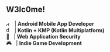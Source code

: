 ## W3lc0me!

<img src="https://external-content.duckduckgo.com/iu/?u=https%3A%2F%2Flogolook.net%2Fwp-content%2Fuploads%2F2021%2F07%2FAndroid-Emblem-1536x864.png&f=1&nofb=1&ipt=41bf387d4e78aae34e23a17016e70ca8c2098ef2d786a161ed968fd96328a9cb&ipo=images" alt="description" width="15" height="10">&nbsp; | **Android Mobile App Developer**  \
<img src="https://external-content.duckduckgo.com/iu/?u=https%3A%2F%2Fworldline.github.io%2Flearning-kotlin-multiplatform%2Flogo.png&f=1&nofb=1&ipt=864aab5691ad53cfb17b3a08e4f5823a3e4ba090690f8653f5a62b4483f89edf&ipo=images" alt="description" width="15" height="15">&nbsp; | **Kotlin + KMP (Kotlin Multiplatform)**  \
🔐 &nbsp; | **Web Application Security**  \
🎮 &nbsp; | **Indie Game Development**  





<!--
> [!NOTE]  
> Highlights information that users should take into account, even when skimming.

> [!TIP]
> Optional information to help a user be more successful.

> [!IMPORTANT]  
> Crucial information necessary for users to succeed.

> [!WARNING]  
> Critical content demanding immediate user attention due to potential risks.

> [!CAUTION]
> Negative potential consequences of an action.
-->
